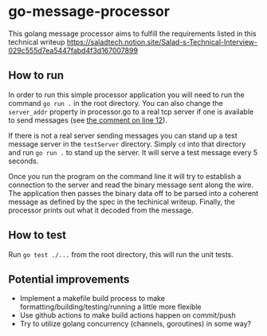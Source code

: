 # go-message-processor
This golang message processor aims to fulfill the requirements listed in this technical writeup https://saladtech.notion.site/Salad-s-Technical-Interview-029c555d7ea5447fabd4f3d167007899


## How to run

In order to run this simple processor application you will need to run the command `go run .` in the root directory. You can also change the `server_addr` property in processor.go to a real tcp server if one is available to send messages (see [the comment on line 12](https://github.com/eldritch-dream/go-message-processor/blob/main/processor.go#L12)).

If there is not a real server sending messages you can stand up a test message server in the `testServer` directory. Simply `cd` into that directory and run `go run .` to stand up the server. It will serve a test message every 5 seconds.

 Once you run the program on the command line it will try to establish a connection to the server and read the binary message sent along the wire. The application then passes the binary data off to be parsed into a coherent message as defined by the spec in the techinical writeup. Finally, the processor prints out what it decoded from the message.

 ## How to test

Run `go test ./...` from the root directory, this will run the unit tests.

## Potential improvements

* Implement a makefile build process to make formatting/building/testing/running a little more flexible
* Use github actions to make build actions happen on commit/push
* Try to utilize golang concurrency (channels, goroutines) in some way?
